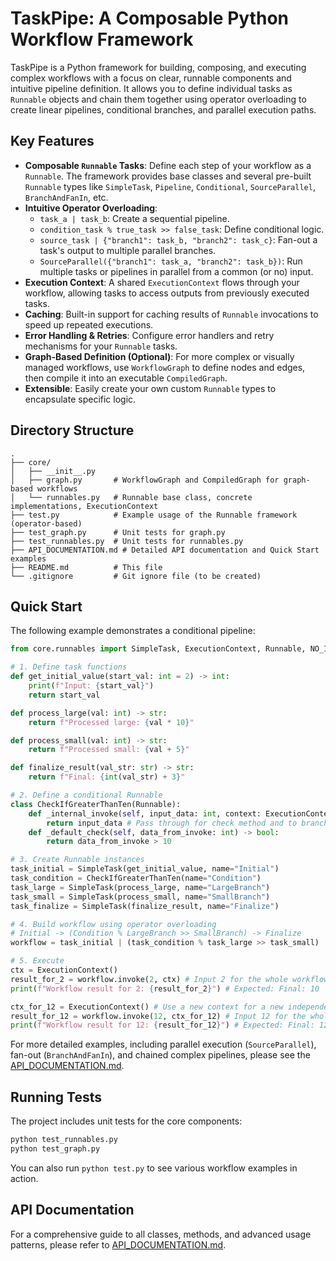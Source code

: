 # TaskPipe: A Composable Python Workflow Framework

TaskPipe is a Python framework for building, composing, and executing complex workflows with a focus on clear, runnable components and intuitive pipeline definition. It allows you to define individual tasks as `Runnable` objects and chain them together using operator overloading to create linear pipelines, conditional branches, and parallel execution paths.

## Key Features

*   **Composable `Runnable` Tasks**: Define each step of your workflow as a `Runnable`. The framework provides base classes and several pre-built `Runnable` types like `SimpleTask`, `Pipeline`, `Conditional`, `SourceParallel`, `BranchAndFanIn`, etc.
*   **Intuitive Operator Overloading**:
    *   `task_a | task_b`: Create a sequential pipeline.
    *   `condition_task % true_task >> false_task`: Define conditional logic.
    *   `source_task | {"branch1": task_b, "branch2": task_c}`: Fan-out a task's output to multiple parallel branches.
    *   `SourceParallel({"branch1": task_a, "branch2": task_b})`: Run multiple tasks or pipelines in parallel from a common (or no) input.
*   **Execution Context**: A shared `ExecutionContext` flows through your workflow, allowing tasks to access outputs from previously executed tasks.
*   **Caching**: Built-in support for caching results of `Runnable` invocations to speed up repeated executions.
*   **Error Handling & Retries**: Configure error handlers and retry mechanisms for your `Runnable` tasks.
*   **Graph-Based Definition (Optional)**: For more complex or visually managed workflows, use `WorkflowGraph` to define nodes and edges, then compile it into an executable `CompiledGraph`.
*   **Extensible**: Easily create your own custom `Runnable` types to encapsulate specific logic.

## Directory Structure

```
.
├── core/
│   ├── __init__.py
│   ├── graph.py       # WorkflowGraph and CompiledGraph for graph-based workflows
│   └── runnables.py   # Runnable base class, concrete implementations, ExecutionContext
├── test.py            # Example usage of the Runnable framework (operator-based)
├── test_graph.py      # Unit tests for graph.py
├── test_runnables.py  # Unit tests for runnables.py
├── API_DOCUMENTATION.md # Detailed API documentation and Quick Start examples
├── README.md          # This file
└── .gitignore         # Git ignore file (to be created)
```

## Quick Start

The following example demonstrates a conditional pipeline:

```python
from core.runnables import SimpleTask, ExecutionContext, Runnable, NO_INPUT

# 1. Define task functions
def get_initial_value(start_val: int = 2) -> int:
    print(f"Input: {start_val}")
    return start_val

def process_large(val: int) -> str:
    return f"Processed large: {val * 10}"

def process_small(val: int) -> str:
    return f"Processed small: {val + 5}"

def finalize_result(val_str: str) -> str:
    return f"Final: {int(val_str) + 3}"

# 2. Define a conditional Runnable
class CheckIfGreaterThanTen(Runnable):
    def _internal_invoke(self, input_data: int, context: ExecutionContext) -> int:
        return input_data # Pass through for check method and to branches
    def _default_check(self, data_from_invoke: int) -> bool:
        return data_from_invoke > 10

# 3. Create Runnable instances
task_initial = SimpleTask(get_initial_value, name="Initial")
task_condition = CheckIfGreaterThanTen(name="Condition")
task_large = SimpleTask(process_large, name="LargeBranch")
task_small = SimpleTask(process_small, name="SmallBranch")
task_finalize = SimpleTask(finalize_result, name="Finalize")

# 4. Build workflow using operator overloading
# Initial -> (Condition % LargeBranch >> SmallBranch) -> Finalize
workflow = task_initial | (task_condition % task_large >> task_small) | task_finalize

# 5. Execute
ctx = ExecutionContext()
result_for_2 = workflow.invoke(2, ctx) # Input 2 for the whole workflow
print(f"Workflow result for 2: {result_for_2}") # Expected: Final: 10

ctx_for_12 = ExecutionContext() # Use a new context for a new independent run
result_for_12 = workflow.invoke(12, ctx_for_12) # Input 12 for the whole workflow
print(f"Workflow result for 12: {result_for_12}") # Expected: Final: 123
```

For more detailed examples, including parallel execution (`SourceParallel`), fan-out (`BranchAndFanIn`), and chained complex pipelines, please see the [API_DOCUMENTATION.md](API_DOCUMENTATION.md).

## Running Tests

The project includes unit tests for the core components:
```bash
python test_runnables.py
python test_graph.py
```
You can also run `python test.py` to see various workflow examples in action.

## API Documentation

For a comprehensive guide to all classes, methods, and advanced usage patterns, please refer to [API_DOCUMENTATION.md](API_DOCUMENTATION.md).